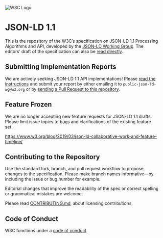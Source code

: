 
![W3C Logo](https://www.w3.org/Icons/w3c_home)

# JSON-LD 1.1

This is the repository of the W3C’s specification on JSON-LD 1.1 Processing Algorithms and API, developed by the [JSON-LD Working Group](https://www.w3.org/2018/json-ld-wg/). The editors’ draft of the specification can also be [read directly](https://w3c.github.io/json-ld-api/).

## Submitting Implementation Reports

We are actively seeking JSON-LD 1.1 API implementations! Please [read the instructions](https://w3c.github.io/json-ld-api/reports/#instructions-for-submitting-implementation-reports) and submit your report by either emailing it to `public-json-ld-wg@w3.org` or by [sending a Pull Request to this repository](https://github.com/w3c/json-ld-api/pulls).

## Feature Frozen

We are no longer accepting new feature requests for JSON-LD 1.1 drafts. Please limit
issue topics to bugs and clarifications of the existing feature set.

https://www.w3.org/blog/2019/03/json-ld-collaborative-work-and-feature-timeline/

## Contributing to the Repository

Use the standard fork, branch, and pull request workflow to propose changes to the specification. Please make branch names informative—by including the issue or bug number for example.

Editorial changes that improve the readability of the spec or correct spelling or grammatical mistakes are welcome.

Please read [CONTRIBUTING.md](CONTRIBUTING.md), about licensing contributions.

## Code of Conduct

W3C functions under a [code of conduct](https://www.w3.org/Consortium/cepc/).
